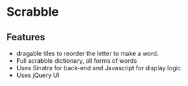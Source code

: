 # Scrabble

## Features
* dragable tiles to reorder the letter to make a word.
* Full scrabble dictionary, all forms of words
* Uses Sinatra for back-end and Javascript for display logic
* Uses jQuery UI


